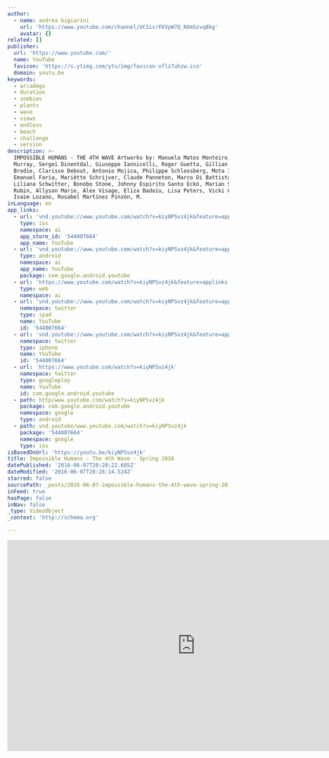 ```yaml
---
author:
  - name: andrea bigiarini
    url: 'https://www.youtube.com/channel/UCSisrFKVpW7Q_NXmSzvq8kg'
    avatar: {}
related: []
publisher:
  url: 'https://www.youtube.com/'
  name: YouTube
  favicon: 'https://s.ytimg.com/yts/img/favicon-vflz7uhzw.ico'
  domain: youtu.be
keywords:
  - arcadego
  - duration
  - zombies
  - plants
  - wave
  - views
  - endless
  - beach
  - challenge
  - version
description: >-
  IMPOSSIBLE HUMANS - THE 4TH WAVE Artworks by: Manuela Matos Monteiro, Russ
  Murray‎, Sergeï Dinentdal‎, Giuseppe Iannicelli‎, Roger Guetta, Gillian
  Brodie, Clarisse Debout, Antonio Mojica, Philippe Schlossberg, Mota Isfil‎,
  Emanuel Faria, Mariëtte Schrijver‎, Claude Panneton, Marco Di Battista,
  Liliana Schwitter, Bonobo Stone, Johnny Espirito Santo Eckó, Marian Seid
  Rubin, Allyson Marie, Alex Visage, Eliza Badoiu, Lisa Peters, Vicki Cooper,
  Isaim Lozano, Rosabel Martínez Pinzón, M.
inLanguage: en
app_links:
  - url: 'vnd.youtube://www.youtube.com/watch?v=kiyNPSvz4jk&feature=applinks'
    type: ios
    namespace: ai
    app_store_id: '544007664'
    app_name: YouTube
  - url: 'vnd.youtube://www.youtube.com/watch?v=kiyNPSvz4jk&feature=applinks'
    type: android
    namespace: ai
    app_name: YouTube
    package: com.google.android.youtube
  - url: 'https://www.youtube.com/watch?v=kiyNPSvz4jk&feature=applinks'
    type: web
    namespace: ai
  - url: 'vnd.youtube://www.youtube.com/watch?v=kiyNPSvz4jk&feature=applinks'
    namespace: twitter
    type: ipad
    name: YouTube
    id: '544007664'
  - url: 'vnd.youtube://www.youtube.com/watch?v=kiyNPSvz4jk&feature=applinks'
    namespace: twitter
    type: iphone
    name: YouTube
    id: '544007664'
  - url: 'https://www.youtube.com/watch?v=kiyNPSvz4jk'
    namespace: twitter
    type: googleplay
    name: YouTube
    id: com.google.android.youtube
  - path: http/www.youtube.com/watch?v=kiyNPSvz4jk
    package: com.google.android.youtube
    namespace: google
    type: android
  - path: vnd.youtube/www.youtube.com/watch?v=kiyNPSvz4jk
    package: '544007664'
    namespace: google
    type: ios
isBasedOnUrl: 'https://youtu.be/kiyNPSvz4jk'
title: Impossible Humans - The 4th Wave - Spring 2016
datePublished: '2016-06-07T20:28:22.685Z'
dateModified: '2016-06-07T20:28:14.524Z'
starred: false
sourcePath: _posts/2016-06-07-impossible-humans-the-4th-wave-spring-2016.md
inFeed: true
hasPage: false
inNav: false
_type: VideoObject
_context: 'http://schema.org'

---
```

<iframe src="https://cdn.embedly.com/widgets/media.html?src=https%3A%2F%2Fwww.youtube.com%2Fembed%2FkiyNPSvz4jk%3Ffeature%3Doembed&amp;url=http%3A%2F%2Fwww.youtube.com%2Fwatch%3Fv%3DkiyNPSvz4jk&amp;image=https%3A%2F%2Fi.ytimg.com%2Fvi%2FkiyNPSvz4jk%2Fhqdefault.jpg&amp;key=b7d04c9b404c499eba89ee7072e1c4f7&amp;type=text%2Fhtml&amp;schema=youtube" width="854" height="480" scrolling="no" frameborder="0" allowfullscreen="" style=""></iframe>